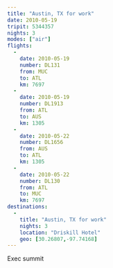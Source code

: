 ```yaml
---
title: "Austin, TX for work"
date: 2010-05-19
tripit: 5344357
nights: 3
modes: ["air"]
flights:
  -
    date: 2010-05-19
    number: DL131
    from: MUC
    to: ATL
    km: 7697
  -
    date: 2010-05-19
    number: DL1913
    from: ATL
    to: AUS
    km: 1305
  -
    date: 2010-05-22
    number: DL1656
    from: AUS
    to: ATL
    km: 1305
  -
    date: 2010-05-22
    number: DL130
    from: ATL
    to: MUC
    km: 7697
destinations:
  -
    title: "Austin, TX for work"
    nights: 3
    location: "Driskill Hotel"
    geo: [30.26807,-97.74168]
---
```


Exec summit

